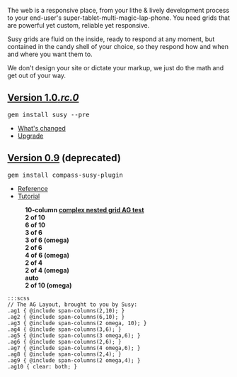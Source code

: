 <div class="intro">
  <p>
    The web is a responsive place, 
    from your lithe & lively development process 
    to your end-user's super-tablet-multi-magic-lap-phone. 
    You need grids that are powerful yet custom, 
    reliable yet responsive.
  </p>
  <p>
    Susy grids are fluid on the inside, 
    ready to respond at any moment, 
    but contained in the candy shell of your choice, 
    so they respond how and when and where you want them to.
  </p>
  <p>
    We don't design your site or dictate your markup,
    we just do the math and get out of your way.
  </p>
</div>
<section class="info">
  <div class="v1-0">
    <h2>
      <a href="https://rubygems.org/gems/susy">Version 1.0<i>.rc.0</i></a>
    </h2>
    <div class="highlight">
      <pre>gem install susy --pre</pre>
    </div>
    <ul>
      <li><a href="https://github.com/ericam/susy/blob/master/CHANGELOG.mkdn">What's changed</a></li>
      <li><a href="https://github.com/ericam/susy/blob/master/CHANGELOG.mkdn#upgrade">Upgrade</a></li>
    </ul>
  </div>
  <div class="v0-9">
    <h2>
      <a href="https://rubygems.org/gems/compass-susy-plugin">Version 0.9</a> (deprecated)
    </h2>
    <div class="highlight">
      <pre>gem install compass-susy-plugin</pre>
    </div>
    <ul>
      <li><a href="https://gist.github.com/1163918">Reference</a></li>
      <li><a href="https://gist.github.com/1163463">Tutorial</a></li>
    </ul>
  </div>
</section>
<figure class="ag-test">
  <figcaption>
    <b>10-column <a href="http://oocss.org/grids_docs.html">complex nested grid AG test</a></b>
  </figcaption>
  <div class="ag1"><b>2 of 10</b></div>
  <div class="ag2">
    <b>6 of 10</b>
    <div class="ag4"><b>3 of 6</b></div>
    <div class="ag5"><b>3 of 6 (omega)</b></div>
    <div class="ag6"><b>2 of 6</b></div>
    <div class="ag7">
      <b>4 of 6 (omega)</b>
      <div class="ag8"><b>2 of 4</b></div>
      <div class="ag9"><b>2 of 4 (omega)</b></div>
      <div class="ag10"><b>auto</b></div>
    </div>
  </div>
  <div class="ag3"><b>2 of 10 (omega)</b></div>
</figure>

    :::scss
    // The AG Layout, brought to you by Susy:
    .ag1 { @include span-columns(2,10); }
    .ag2 { @include span-columns(6,10); }
    .ag3 { @include span-columns(2 omega, 10); }
    .ag4 { @include span-columns(3,6); }
    .ag5 { @include span-columns(3 omega,6); }
    .ag6 { @include span-columns(2,6); }
    .ag7 { @include span-columns(4 omega,6); }
    .ag8 { @include span-columns(2,4); }
    .ag9 { @include span-columns(2 omega,4); }
    .ag10 { clear: both; }

